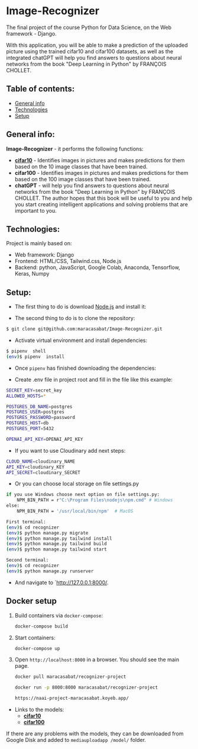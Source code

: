 # Image-Recognizer
The final project of the course Python for Data Science, on the Web framework - Django.

With this application, you will be able to make a prediction of the uploaded picture using the trained cifar10 and cifar100 datasets, as well as the integrated chatGPT will help you find answers to questions about neural networks from the book "Deep Learning in Python" by FRANÇOIS CHOLLET.


## Table of contents:
* [General info](#general-info)
* [Technologies](#technologies)
* [Setup](#setup)


## General info:
**Image-Recognizer** - it performs the following functions:
* **[cifar10](https://telegra.ph/Sifar10-03-28)** - Identifies images in pictures and makes predictions for them based on the 10 image classes that have been trained.
* **cifar100** - Identifies images in pictures and makes predictions for them based on the 100 image classes that have been trained.
* **chatGPT** - will help you find answers to questions about neural networks from the book "Deep Learning in Python" by FRANÇOIS CHOLLET. The author hopes that this book will be useful to you and help you start creating intelligent applications and solving problems that are important to you.


## Technologies:
Project is mainly based on:
* Web framework: Django
* Frontend: HTML/CSS, Tailwind.css, Node.js
* Backend: python, JavaScript, Google Colab, Anaconda, Tensorflow, Keras, Numpy


## Setup:
* The first thing to do is download [Node.js](https://nodejs.org/en/download) and install it:

* The second thing to do is to clone the repository:

```sh
$ git clone git@github.com:maracasabat/Image-Recognizer.git
```

* Activate virtual environment and install dependencies:

```sh
$ pipenv  shell
(env)$ pipenv  install
```

* Once `pipenv` has finished downloading the dependencies:


* Create .env file in project root and fill in the file like this example:
```sh
SECRET_KEY=secret_key
ALLOWED_HOSTS=*

POSTGRES_DB_NAME=postgres
POSTGRES_USER=postgres
POSTGRES_PASSWORD=password
POSTGRES_HOST=db
POSTGRES_PORT=5432

OPENAI_API_KEY=OPENAI_API_KEY
```

* If you want to use Cloudinary add next steps:
```sh
CLOUD_NAME=cloudinary_NAME
API_KEY=cloudinary_KEY
API_SECRET=cloudinary_SECRET
```
* Or you can choose local storage on file settings.py


```sh
if you use Windows choose next option on file settings.py:
    NPM_BIN_PATH = r"C:\Program Files\nodejs\npm.cmd" # Windows
else:
    NPM_BIN_PATH = '/usr/local/bin/npm'  # MacOS
```   
    
```sh
First terminal:
(env)$ cd recognizer
(env)$ python manage.py migrate
(env)$ python manage.py tailwind install
(env)$ python manage.py tailwind build
(env)$ python manage.py tailwind start
```

```sh
Second terminal:
(env)$ cd recognizer
(env)$ python manage.py runserver     
```
* And navigate to `http://127.0.0.1:8000/.

## Docker setup

1. Build containers via `docker-compose`:

    ```bash
    docker-compose build
    ```

2. Start containers:

    ```bash
    docker-compose up
    ```

3. Open `http://localhost:8000` in a browser. You should see the main page.

    ```bash
    docker pull maracasabat/recognizer-project
    ```

    ```bash
    docker run -p 8000:8000 maracasabat/recognizer-project
    ```

    ```bash
    https://naai-project-maracasabat.koyeb.app/
    ```

* Links to the models:
  * **[cifar10](https://drive.google.com/file/d/1-oVU8YGdNXper8XTQCKj5Up67q0PTPFA/view?usp=sharing)**
  * **[cifar100](https://drive.google.com/file/d/1wGkwfOPPQQFDv-Ka8SpX1pJcwo-ks8yx/view?usp=sharing)**

If there are any problems with the models, they can be downloaded from Google Disk and added to `mediauploadapp
/model/` folder.


